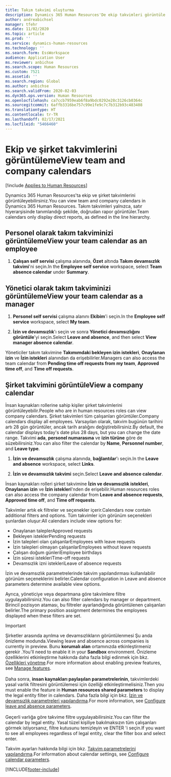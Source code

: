 ```yaml
---
title: Takım takvimi oluşturma
description: Dynamics 365 Human Resources'De ekip takvimleri görüntüle ve oluştur.
author: andreabichsel
manager: tfehr
ms.date: 11/02/2020
ms.topic: article
ms.prod: ''
ms.service: dynamics-human-resources
ms.technology: ''
ms.search.form: EssWorkspace
audience: Application User
ms.reviewer: anbichse
ms.search.scope: Human Resources
ms.custom: 7521
ms.assetid: ''
ms.search.region: Global
ms.author: anbichse
ms.search.validFrom: 2020-02-03
ms.dyn365.ops.version: Human Resources
ms.openlocfilehash: ca7ccb7959eab6f8a9bdc0292e28c3126cb0364c
ms.sourcegitcommit: 6affb3316be757c99e1fe9c7c7b312b93c483408
ms.translationtype: HT
ms.contentlocale: tr-TR
ms.lasthandoff: 02/17/2021
ms.locfileid: "5466460"
---
```

# <a name="view-team-and-company-calendars"></a><span data-ttu-id="6e439-103">Ekip ve şirket takvimlerini görüntüleme</span><span class="sxs-lookup"><span data-stu-id="6e439-103">View team and company calendars</span></span>

[!include [Applies to Human Resources](../includes/applies-to-hr.md)]

<span data-ttu-id="6e439-104">Dynamics 365 Human Resources'ta ekip ve şirket takvimlerini görüntüleyebilirsiniz.</span><span class="sxs-lookup"><span data-stu-id="6e439-104">You can view team and company calendars in Dynamics 365 Human Resources.</span></span> <span data-ttu-id="6e439-105">Takım takvimleri yalnızca, satır hiyerarşisinde tanımlandığı şekilde, doğrudan rapor görüntüler.</span><span class="sxs-lookup"><span data-stu-id="6e439-105">Team calendars only display direct reports, as defined in the line hierarchy.</span></span>

## <a name="view-your-team-calendar-as-an-employee"></a><span data-ttu-id="6e439-106">Personel olarak takım takviminizi görüntüleme</span><span class="sxs-lookup"><span data-stu-id="6e439-106">View your team calendar as an employee</span></span>

1. <span data-ttu-id="6e439-107">**Çalışan self servisi** çalışma alanında, **Özet** altında **Takım devamsızlık takvimi**'ni seçin.</span><span class="sxs-lookup"><span data-stu-id="6e439-107">In the **Employee self service** workspace, select **Team absence calendar** under **Summary**.</span></span>

## <a name="view-your-team-calendar-as-a-manager"></a><span data-ttu-id="6e439-108">Yönetici olarak takım takviminizi görüntüleme</span><span class="sxs-lookup"><span data-stu-id="6e439-108">View your team calendar as a manager</span></span>

1. <span data-ttu-id="6e439-109">**Personel self servisi** çalışma alanını **Ekibim**'i seçin.</span><span class="sxs-lookup"><span data-stu-id="6e439-109">In the **Employee self service** workspace, select **My team**.</span></span>

2. <span data-ttu-id="6e439-110">**İzin ve devamsızlık**'ı seçin ve sonra **Yönetici devamsızlığını görüntüle**'yi seçin.</span><span class="sxs-lookup"><span data-stu-id="6e439-110">Select **Leave and absence**, and then select **View manager absence calendar**.</span></span>

<span data-ttu-id="6e439-111">Yöneticiler takım takvimine **Takımımdaki bekleyen izin istekleri**, **Onaylanan izin** ve **İzin istekleri** alanından da erişebilirler.</span><span class="sxs-lookup"><span data-stu-id="6e439-111">Managers can also access the team calendar from **Pending time off requests from my team**, **Approved time off**, and **Time off requests**.</span></span> 

## <a name="view-a-company-calendar"></a><span data-ttu-id="6e439-112">Şirket takvimini görüntüle</span><span class="sxs-lookup"><span data-stu-id="6e439-112">View a company calendar</span></span>

<span data-ttu-id="6e439-113">İnsan kaynakları rollerine sahip kişiler şirket takvimlerini görüntüleyebilir.</span><span class="sxs-lookup"><span data-stu-id="6e439-113">People who are in human resources roles can view company calendars.</span></span> <span data-ttu-id="6e439-114">Şirket takvimleri tüm çalışanları görüntüler.</span><span class="sxs-lookup"><span data-stu-id="6e439-114">Company calendars display all employees.</span></span> <span data-ttu-id="6e439-115">Varsayılan olarak, takvim bugünün tarihini artı 28 gün görüntüler, ancak tarih aralığını değiştirebilirsiniz.</span><span class="sxs-lookup"><span data-stu-id="6e439-115">By default, the calendar displays today's date plus 28 days, but you can change the date range.</span></span> <span data-ttu-id="6e439-116">Takvimi **ada**, **personel numarasına** ve **izin türüne** göre de süzebilirsiniz.</span><span class="sxs-lookup"><span data-stu-id="6e439-116">You can also filter the calendar by **Name**, **Personnel number**, and **Leave type**.</span></span>

1. <span data-ttu-id="6e439-117">**İzin ve devamsızlık** çalışma alanında, **bağlantılar**'ı seçin.</span><span class="sxs-lookup"><span data-stu-id="6e439-117">In the **Leave and absence** workspace, select **Links**.</span></span>

2. <span data-ttu-id="6e439-118">**İzin ve devamsızlık takvimi** seçin.</span><span class="sxs-lookup"><span data-stu-id="6e439-118">Select **Leave and absence calendar**.</span></span>

<span data-ttu-id="6e439-119">İnsan kaynakları rolleri şirket takvimine **İzin ve devamsızlık istekleri**, **Onaylanan izin** ve **İzin istekleri**'nden de erişebilir.</span><span class="sxs-lookup"><span data-stu-id="6e439-119">Human resources roles can also access the company calendar from **Leave and absence requests**, **Approved time off**, and **Time off requests**.</span></span> 

<span data-ttu-id="6e439-120">Takvimler artık ek filtreler ve seçenekler içerir.</span><span class="sxs-lookup"><span data-stu-id="6e439-120">Calendars now contain additional filters and options.</span></span> <span data-ttu-id="6e439-121">Tüm takvimler için görünüm seçenekleri şunlardan oluşur:</span><span class="sxs-lookup"><span data-stu-id="6e439-121">All calendars include view options for:</span></span>

- <span data-ttu-id="6e439-122">Onaylanan talepler</span><span class="sxs-lookup"><span data-stu-id="6e439-122">Approved requests</span></span>
- <span data-ttu-id="6e439-123">Bekleyen istekler</span><span class="sxs-lookup"><span data-stu-id="6e439-123">Pending requests</span></span>
- <span data-ttu-id="6e439-124">İzin talepleri olan çalışanlar</span><span class="sxs-lookup"><span data-stu-id="6e439-124">Employees with leave requests</span></span>
- <span data-ttu-id="6e439-125">İzin talepleri olmayan çalışanlar</span><span class="sxs-lookup"><span data-stu-id="6e439-125">Employees without leave requests</span></span>
- <span data-ttu-id="6e439-126">Çalışan doğum günleri</span><span class="sxs-lookup"><span data-stu-id="6e439-126">Employee birthdays</span></span>
- <span data-ttu-id="6e439-127">İzin süresi istekleri</span><span class="sxs-lookup"><span data-stu-id="6e439-127">Time-off requests</span></span> 
- <span data-ttu-id="6e439-128">Devamsızlık izni istekleri</span><span class="sxs-lookup"><span data-stu-id="6e439-128">Leave of absence requests</span></span>

<span data-ttu-id="6e439-129">İzin ve devamsızlık parametrelerinde takvim yapılandırması kullanılabilir görünüm seçeneklerini belirler.</span><span class="sxs-lookup"><span data-stu-id="6e439-129">Calendar configuration in Leave and absence parameters determine available view options.</span></span>

<span data-ttu-id="6e439-130">Ayrıca, yöneticiye veya departmana göre takvimlere filtre uygulayabilirsiniz.</span><span class="sxs-lookup"><span data-stu-id="6e439-130">You can also filter calendars by manager or department.</span></span> <span data-ttu-id="6e439-131">Birincil pozisyon ataması, bu filtreler ayarlandığında görüntülenen çalışanları belirler.</span><span class="sxs-lookup"><span data-stu-id="6e439-131">The primary position assignment determines the employees displayed when these filters are set.</span></span> 

>[!IMPORTANT]
><span data-ttu-id="6e439-132">Şirketler arasında ayrılma ve devamsızlıkların görüntülenmesi Şu anda önizleme modunda.</span><span class="sxs-lookup"><span data-stu-id="6e439-132">Viewing leave and absence across companies is currently in preview.</span></span> <span data-ttu-id="6e439-133">Bunu **korumalı alan** ortamınızda etkinleştirmeniz gerekir .</span><span class="sxs-lookup"><span data-stu-id="6e439-133">You'll need to enable it in your **Sandbox** environment.</span></span> <span data-ttu-id="6e439-134">Önizleme özelliklerini etkinleştirme hakkında daha fazla bilgi edinmek için bkz. [Özellikleri yönetme](hr-admin-manage-features.md).</span><span class="sxs-lookup"><span data-stu-id="6e439-134">For more information about enabling preview features, see [Manage features](hr-admin-manage-features.md).</span></span><br><br>
><span data-ttu-id="6e439-135">Daha sonra, **insan kaynakları paylaşılan parametrelerinin**, takvimlerdeki yasal varlık filtresini görüntülemesi için özelliği etkinleştirmelisiniz.</span><span class="sxs-lookup"><span data-stu-id="6e439-135">Then you must enable the feature in **Human resources shared parameters** to display the legal entity filter in calendars.</span></span> <span data-ttu-id="6e439-136">Daha fazla bilgi için bkz. [İzin ve devamsızlık parametreleri yapılandırma](hr-leave-and-absence-parameters.md).</span><span class="sxs-lookup"><span data-stu-id="6e439-136">For more information, see [Configure leave and absence parameters](hr-leave-and-absence-parameters.md).</span></span><br><br>
><span data-ttu-id="6e439-137">Geçerli varlığa göre takvime filtre uygulayabilirsiniz.</span><span class="sxs-lookup"><span data-stu-id="6e439-137">You can filter the calendar by legal entity.</span></span> <span data-ttu-id="6e439-138">Yasal tüzel kişiliye bakılmaksızın tüm çalışanları görmek istiyorsanız, filtre kutusunu temizleyin ve ENTER 'i seçin.</span><span class="sxs-lookup"><span data-stu-id="6e439-138">If you want to see all employees regardless of legal entity, clear the filter box and select enter.</span></span> 

<span data-ttu-id="6e439-139">Takvim ayarları hakkında bilgi için bkz. [Takvim parametrelerini yapılandırma](hr-leave-and-absence-parameters.md?configure-calendar-parameters).</span><span class="sxs-lookup"><span data-stu-id="6e439-139">For information about calendar settings, see [Configure calendar parameters](hr-leave-and-absence-parameters.md?configure-calendar-parameters).</span></span>



[!INCLUDE[footer-include](../includes/footer-banner.md)]